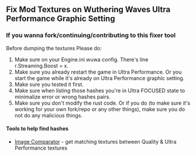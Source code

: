 ## Fix Mod Textures on Wuthering Waves Ultra Performance Graphic Setting
### If you wanna fork/continuing/contributing to this fixer tool
Before dumping the textures
Please do:
1. Make sure on your Engine.ini wuwa config. There's line r.Streaming.Boost = x.
2. Make sure you already restart the game in Ultra Performance. Or you start the game while it's already on Ultra Performance graphic setting.
3. Make sure you tested it first.
4. Make sure when listing those hashes you're in Ultra FOCUSED state to minimalize error or wrong hashes pairs.
5. Make sure you don't modify the rust code. Or if you do (to make sure it's working for your own fork/repo or any other things), make sure you do not do any malicious things.

#### Tools to help find hashes
- [Image Comparator](https://github.com/Aglglg/Image-Comparator) - get matching textures between Quality & Ultra Performance textures
